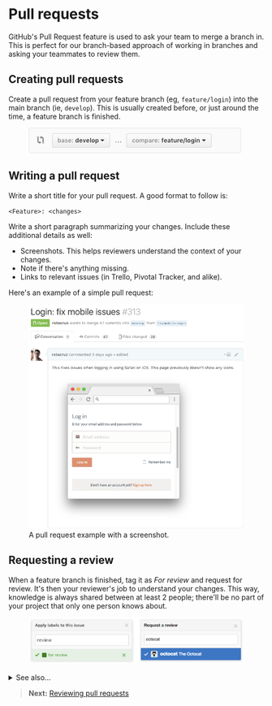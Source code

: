 # Pull requests

GitHub's Pull Request feature is used to ask your team to merge a branch in. This is perfect for our branch-based approach of working in branches and asking your teammates to review them.

## Creating pull requests

Create a pull request from your feature branch (eg, `feature/login`) into the main branch (ie, `develop`). This is usually created before, or just around the time, a feature branch is finished.

<figure>
<img src='../images/github-pr-compare.png' alt='GitHub PR comparison screenshot'>
</figure>

## Writing a pull request

Write a short title for your pull request. A good format to follow is:

```
<Feature>: <changes>
```

Write a short paragraph summarizing your changes. Include these additional details as well:

- Screenshots. This helps reviewers understand the context of your changes.
- Note if there's anything missing.
- Links to relevant issues (in Trello, Pivotal Tracker, and alike).

Here's an example of a simple pull request:

<figure class='-bordered'>
<img src='../images/github-pr-example.png' alt='GitHub pull request example screenshot'>
<figcaption>A pull request example with a screenshot.</figcaption>
</figure>

## Requesting a review

When a feature branch is finished, tag it as *For review* and request for review. It's then your reviewer's job to understand your changes. This way, knowledge is always shared between at least 2 people; there'll be no part of your project that only one person knows about.

<figure>
<img src='../images/github-request-review.png' alt='GitHub reviewer UI screenshot'>
</figure>

<details>
<summary>See also...</summary>

<ul>
<li><a href='https://help.github.com/articles/about-pull-requests/'>About pull requests</a></li>
<li><a href='https://help.github.com/articles/creating-a-pull-request/'>Creating a pull request</a></li>
<li><a href='https://help.github.com/articles/about-pull-request-reviews/'>About pull request reviews</a></li>
</ul>
</details>

> **Next:** [Reviewing pull requests](reviewing.md)
